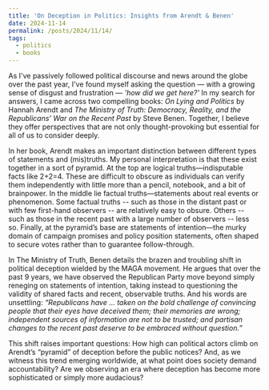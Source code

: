 ```yaml
---
title: 'On Deception in Politics: Insights from Arendt & Benen'
date: 2024-11-14
permalink: /posts/2024/11/14/
tags:
  - politics
  - books
---
```


As I've passively followed political discourse and news around the globe over the past year, I've found myself asking the question — with a growing sense of disgust and frustration — _'how did we get here?'_ In my search for answers, I came across two compelling books: _On Lying and Politics_ by Hannah Arendt and _The Ministry of Truth: Democracy, Reality, and the Republicans' War on the Recent Past_ by Steve Benen. Together, I believe they offer perspectives that are not only thought-provoking but essential for all of us to consider deeply.

In her book, Arendt makes an important distinction between different types of statements and (mis)truths. My personal interpretation is that these exist together in a sort of pyramid. At the top are logical truths—indisputable facts like 2+2=4. These are difficult to obscure as individuals can verify them independently with little more than a pencil, notebook, and a bit of brainpower. In the middle lie factual truths—statements about real events or phenomenon. Some factual truths -- such as those in the distant past or with few first-hand observers -- are relatively easy to obsure. Others -- such as those in the recent past with a large number of observers -- less so. Finally, at the pyramid’s base are statements of intention—the murky domain of campaign promises and policy position statements, often shaped to secure votes rather than to guarantee follow-through.

In The Ministry of Truth, Benen details the brazen and troubling shift in political deception wielded by the MAGA movement. He argues that over the past 9 years, we have observed the Republican Party move beyond simply reneging on statements of intention, taking instead to questioning the validity of shared facts and recent, observable truths. And his words are unsettling: _“Republicans have ... taken on the bold challenge of convincing people that their eyes have deceived them; their memories are wrong; independent sources of information are not to be trusted; and partisan changes to the recent past deserve to be embraced without question.”_

This shift raises important questions: How high can political actors climb on Arendt’s “pyramid” of deception before the public notices? And, as we witness this trend emerging worldwide, at what point does society demand accountability? Are we observing an era where deception has become more sophisticated or simply more audacious?
